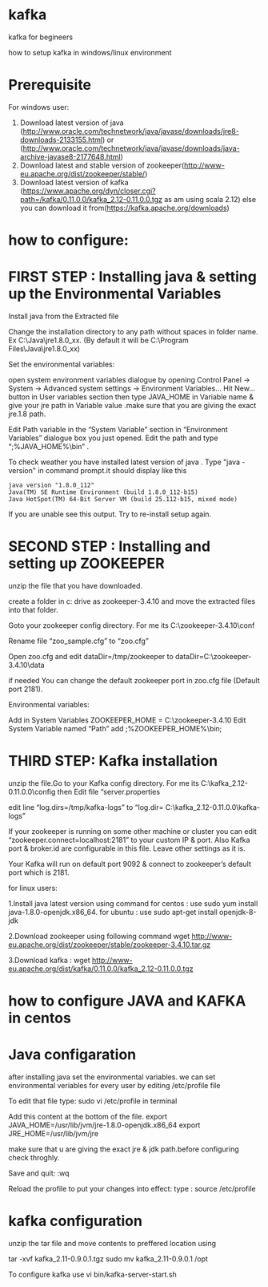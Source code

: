 # kafka
kafka for begineers

how to setup kafka in windows/linux environment

# Prerequisite

For windows user:

1. Download latest version of java (http://www.oracle.com/technetwork/java/javase/downloads/jre8-downloads-2133155.html) or (http://www.oracle.com/technetwork/java/javase/downloads/java-archive-javase8-2177648.html)
2. Download latest and stable version of zookeeper(http://www-eu.apache.org/dist/zookeeper/stable/) 
3. Download latest version of kafka (https://www.apache.org/dyn/closer.cgi?path=/kafka/0.11.0.0/kafka_2.12-0.11.0.0.tgz as am using scala 2.12) else you can download it from(https://kafka.apache.org/downloads)

# how to configure:

# FIRST STEP : Installing java & setting up the Environmental Variables

Install java from the Extracted file

Change the installation directory to any path without spaces in folder name. Ex C:\Java\jre1.8.0_xx\. (By default it will be C:\Program Files\Java\jre1.8.0_xx) 

Set the environmental variables:

open system environment variables dialogue by opening Control Panel -> System -> Advanced system settings -> Environment Variables…
Hit New… button in User variables section then type JAVA_HOME in Variable name & give your jre path in Variable value .make sure that you are giving the exact jre.1.8 path.

Edit Path variable in the “System Variable” section in “Environment Variables” dialogue box you just opened.
Edit the path and type “;%JAVA_HOME%\bin” .

To check weather you have installed latest version of java . Type "java -version" in command prompt.it should display like this
    
    java version "1.8.0_112"
    Java(TM) SE Runtime Environment (build 1.8.0_112-b15)
    Java HotSpot(TM) 64-Bit Server VM (build 25.112-b15, mixed mode)
If you are unable see this output. Try to re-install setup again.

# SECOND STEP : Installing and setting up ZOOKEEPER

unzip the file that you have downloaded.

create a folder in c: drive as zookeeper-3.4.10 and move the extracted files into that folder.

Goto your zookeeper config directory. For me its C:\zookeeper-3.4.10\conf

Rename file “zoo_sample.cfg” to “zoo.cfg”

Open zoo.cfg and edit dataDir=/tmp/zookeeper to dataDir=C:\zookeeper-3.4.10\data

if needed You can change the default zookeeper port in zoo.cfg file (Default port 2181).

Environmental variables:

Add in System Variables ZOOKEEPER_HOME = C:\zookeeper-3.4.10
Edit System Variable named “Path” add ;%ZOOKEEPER_HOME%\bin;


# THIRD STEP: Kafka installation

unzip the file.Go to your Kafka config directory. For me its C:\kafka_2.12-0.11.0.0\config then Edit file “server.properties

edit line “log.dirs=/tmp/kafka-logs” to “log.dir= C:\kafka_2.12-0.11.0.0\kafka-logs”

If your zookeeper is running on some other machine or cluster you can edit “zookeeper.connect=localhost:2181” to your custom IP & port. Also Kafka port & broker.id are configurable in this file. Leave other settings as it is.

Your Kafka will run on default port 9092 & connect to zookeeper’s default port which is 2181.




for linux users:

1.Install java latest version using command
         for centos : use sudo yum install java-1.8.0-openjdk.x86_64.
         for ubuntu : use sudo apt-get install openjdk-8-jdk

2.Download zookeeper using following command wget http://www-eu.apache.org/dist/zookeeper/stable/zookeeper-3.4.10.tar.gz 

3.Download kafka : wget http://www-eu.apache.org/dist/kafka/0.11.0.0/kafka_2.12-0.11.0.0.tgz 
 
 # how to configure JAVA and KAFKA in centos
 
 # Java configaration
 after installing java set the environmental variables.
 we can set environmental veriables for every user by editing /etc/profile file
 
 To edit that file type: sudo vi /etc/profile in terminal
 
 Add this content at the bottom of the file.
 export JAVA_HOME=/usr/lib/jvm/jre-1.8.0-openjdk.x86_64
 export JRE_HOME=/usr/lib/jvm/jre 
 
 make sure that u are giving the exact jre & jdk path.before configuring check throghly.
 
 Save and quit: :wq 
 
 Reload the profile to put your changes into effect:
 type : source /etc/profile
 
 # kafka configuration
 unzip the tar file and move contents to preffered location using
 
 tar -xvf kafka_2.11-0.9.0.1.tgz 
 sudo mv kafka_2.11-0.9.0.1 /opt
 
 To configure kafka use
 vi bin/kafka-server-start.sh 


   
   
